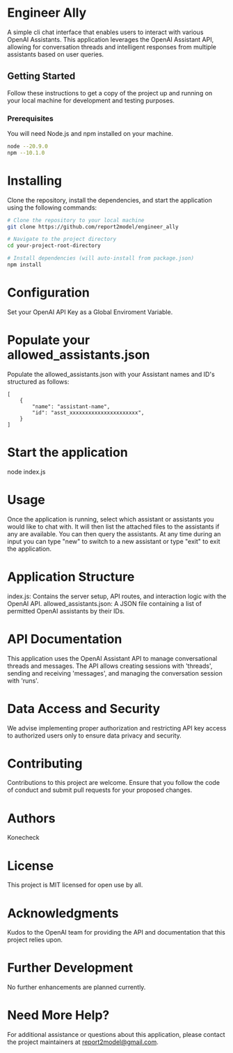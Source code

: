# Engineer Ally

A simple cli chat interface that enables users to interact with various OpenAI Assistants. This application leverages the OpenAI Assistant API,
allowing for conversation threads and intelligent responses from multiple assistants based on user queries.

## Getting Started

Follow these instructions to get a copy of the project up and running on your local machine for development and testing purposes.

### Prerequisites

You will need Node.js and npm installed on your machine.

```bash
node --20.9.0
npm --10.1.0
```

# Installing

Clone the repository, install the dependencies, and start the application using the following commands:

```sh
# Clone the repository to your local machine
git clone https://github.com/report2model/engineer_ally

# Navigate to the project directory
cd your-project-root-directory

# Install dependencies (will auto-install from package.json)
npm install
```

# Configuration

Set your OpenAI API Key as a Global Enviroment Variable.

# Populate your allowed_assistants.json

Populate the allowed_assistants.json with your Assistant names and ID's structured as follows:

```
[
    {
        "name": "assistant-name",
        "id": "asst_xxxxxxxxxxxxxxxxxxxxxx",
    }
]
```

# Start the application

node index.js

# Usage

Once the application is running, select which assistant or assistants you would like to chat with. It will then list the attached files to the assistants if any are available. You can then query the assistants. At any time during an input you can type "new" to switch to a new assistant or type "exit" to exit the application.

# Application Structure

index.js: Contains the server setup, API routes, and interaction logic with the OpenAI API.
allowed_assistants.json: A JSON file containing a list of permitted OpenAI assistants by their IDs.

# API Documentation

This application uses the OpenAI Assistant API to manage conversational threads and messages. The API allows creating sessions with 'threads', sending and receiving 'messages', and managing the conversation session with 'runs'.

# Data Access and Security

We advise implementing proper authorization and restricting API key access to authorized users only to ensure data privacy and security.

# Contributing

Contributions to this project are welcome. Ensure that you follow the code of conduct and submit pull requests for your proposed changes.

# Authors

Konecheck

# License

This project is MIT licensed for open use by all.

# Acknowledgments

Kudos to the OpenAI team for providing the API and documentation that this project relies upon.

# Further Development

No further enhancements are planned currently.

# Need More Help?

For additional assistance or questions about this application, please contact the project maintainers at report2model@gmail.com.
